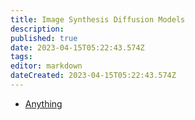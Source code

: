 ```yaml
---
title: Image Synthesis Diffusion Models
description: 
published: true
date: 2023-04-15T05:22:43.574Z
tags: 
editor: markdown
dateCreated: 2023-04-15T05:22:43.574Z
---
```


- [Anything](/anything)
